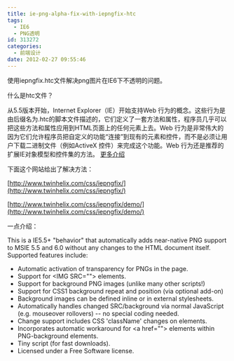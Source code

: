 ```yaml
---
title: ie-png-alpha-fix-with-iepngfix-htc
tags:
  - IE6
  - PNG透明
id: 313272
categories:
  - 前端设计
date: 2012-02-27 09:55:46
---
```


使用iepngfix.htc文件解决png图片在IE6下不透明的问题。

什么是htc文件？

从5.5版本开始，Internet Explorer（IE）开始支持Web 行为的概念。这些行为是由后缀名为.htc的脚本文件描述的，它们定义了一套方法和属性，程序员几乎可以把这些方法和属性应用到HTML页面上的任何元素上去。Web 行为是非常伟大的因为它们允许程序员把自定义的功能“连接”到现有的元素和控件，而不是必须让用户下载二进制文件（例如ActiveX 控件）来完成这个功能。Web 行为还是推荐的扩展IE对象模型和控件集的方法。 [更多介绍](http://baike.baidu.com/view/1540585.htm)

下面这个网站给出了解决方法：

[http://www.twinhelix.com/css/iepngfix/](http://www.twinhelix.com/css/iepngfix/)

[http://www.twinhelix.com/css/iepngfix/demo/](http://www.twinhelix.com/css/iepngfix/demo/)

一点介绍：

This is a IE5.5+ "behavior" that automatically adds near-native PNG support to MSIE 5.5 and 6.0 without any changes to the HTML document itself. Supported features include:

*   Automatic activation of transparency for PNGs in the page.
*   Support for &lt;IMG SRC=""&gt; elements.
*   Support for background PNG images (unlike many other scripts!)
*   Support for CSS1 background repeat and position (via optional add-on)
*   Background images can be defined inline or in external stylesheets.
*   Automatically handles changed SRC/background via normal JavaScript  (e.g. mouseover rollovers) -- no special coding needed.
*   Change support includes CSS 'className' changes on elements.
*   Incorporates automatic workaround for &lt;a href=""&gt; elements within  PNG-background elements.
*   Tiny script (for fast downloads).
*   Licensed under a Free Software license.